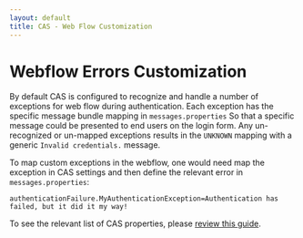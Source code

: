 ```yaml
---
layout: default
title: CAS - Web Flow Customization
---
```


# Webflow Errors Customization

By default CAS is configured to recognize and handle a number of exceptions for web flow during authentication. Each exception has the specific message bundle mapping in `messages.properties` So that a specific message could be presented to end users on the login form. Any un-recognized or un-mapped exceptions results in the `UNKNOWN` mapping with a generic `Invalid credentials.` message.

To map custom exceptions in the webflow, one would need map the exception in CAS settings and then define the relevant error in `messages.properties`:

```properties
authenticationFailure.MyAuthenticationException=Authentication has failed, but it did it my way!
```

To see the relevant list of CAS properties, please [review this guide](Configuration-Properties.html#authentication-exceptions).
